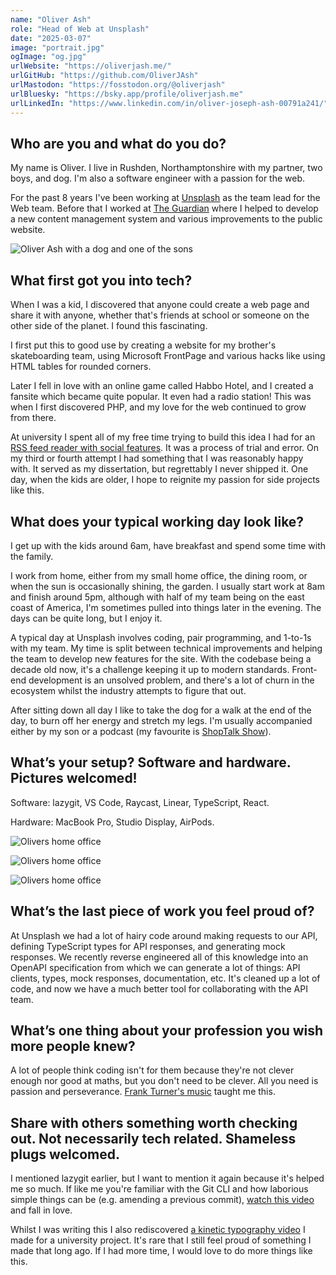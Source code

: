 ```yaml
---
name: "Oliver Ash"
role: "Head of Web at Unsplash"
date: "2025-03-07"
image: "portrait.jpg"
ogImage: "og.jpg"
urlWebsite: "https://oliverjash.me/"
urlGitHub: "https://github.com/OliverJAsh"
urlMastodon: "https://fosstodon.org/@oliverjash"
urlBluesky: "https://bsky.app/profile/oliverjash.me"
urlLinkedIn: "https://www.linkedin.com/in/oliver-joseph-ash-00791a241/"
---
```


## Who are you and what do you do?

My name is Oliver. I live in Rushden, Northamptonshire with my partner, two boys, and dog. I'm also a software engineer with a passion for the web.

For the past 8 years I've been working at [Unsplash](https://unsplash.com/) as the team lead for the Web team. Before that I worked at [The Guardian](https://www.theguardian.com/) where I helped to develop a new content management system and various improvements to the public website.

![Oliver Ash with a dog and one of the sons](family-pic.jpg)

## What first got you into tech?

When I was a kid, I discovered that anyone could create a web page and share it with anyone, whether that's friends at school or someone on the other side of the planet. I found this fascinating.

I first put this to good use by creating a website for my brother's skateboarding team, using Microsoft FrontPage and various hacks like using HTML tables for rounded corners.

Later I fell in love with an online game called Habbo Hotel, and I created a fansite which became quite popular. It even had a radio station! This was when I first discovered PHP, and my love for the web continued to grow from there.

At university I spent all of my free time trying to build this idea I had for an [RSS feed reader with social features](https://vimeo.com/69376016). It was a process of trial and error. On my third or fourth attempt I had something that I was reasonably happy with. It served as my dissertation, but regrettably I never shipped it. One day, when the kids are older, I hope to reignite my passion for side projects like this.

## What does your typical working day look like?

I get up with the kids around 6am, have breakfast and spend some time with the family.

I work from home, either from my small home office, the dining room, or when the sun is occasionally shining, the garden. I usually start work at 8am and finish around 5pm, although with half of my team being on the east coast of America, I'm sometimes pulled into things later in the evening. The days can be quite long, but I enjoy it.

A typical day at Unsplash involves coding, pair programming, and 1-to-1s with my team. My time is split between technical improvements and helping the team to develop new features for the site. With the codebase being a decade old now, it's a challenge keeping it up to modern standards. Front-end development is an unsolved problem, and there's a lot of churn in the ecosystem whilst the industry attempts to figure that out.

After sitting down all day I like to take the dog for a walk at the end of the day, to burn off her energy and stretch my legs. I'm usually accompanied either by my son or a podcast (my favourite is [ShopTalk Show](https://shoptalkshow.com/)).

## What’s your setup? Software and hardware. Pictures welcomed!

Software: lazygit, VS Code, Raycast, Linear, TypeScript, React.

Hardware: MacBook Pro, Studio Display, AirPods.

![Olivers home office](office-1.jpg)

![Olivers home office](office-2.jpg)

![Olivers home office](office-3.jpg)

## What’s the last piece of work you feel proud of?

At Unsplash we had a lot of hairy code around making requests to our API, defining TypeScript types for API responses, and generating mock responses. We recently reverse engineered all of this knowledge into an OpenAPI specification from which we can generate a lot of things: API clients, types, mock responses, documentation, etc. It's cleaned up a lot of code, and now we have a much better tool for collaborating with the API team.

## What’s one thing about your profession you wish more people knew?

A lot of people think coding isn't for them because they're not clever enough nor good at maths, but you don't need to be clever. All you need is passion and perseverance. [Frank Turner's music](https://www.youtube.com/watch?v=SVx2RuANAyk) taught me this.

## Share with others something worth checking out. Not necessarily tech related. Shameless plugs welcomed.

I mentioned lazygit earlier, but I want to mention it again because it's helped me so much. If like me you're familiar with the Git CLI and how laborious simple things can be (e.g. amending a previous commit), [watch this video](https://www.youtube.com/watch?v=CPLdltN7wgE) and fall in love.

Whilst I was writing this I also rediscovered [a kinetic typography video](https://vimeo.com/38383326) I made for a university project. It's rare that I still feel proud of something I made that long ago. If I had more time, I would love to do more things like this.
